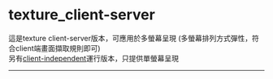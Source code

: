 texture_client-server
=====================

這是texture client-server版本，可應用於多螢幕呈現 (多螢幕排列方式彈性，符合client端畫面擷取規則即可)  
另有[client-independent][1]運行版本，只提供單螢幕呈現







--------------
[1]: https://github.com/shengpo/texture/tree/master/code-independent	"texture indpendent version"
